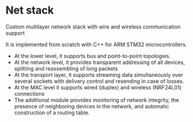 # Net stack

Custom multilayer network stack with wire and wireless communication support

It is implemented from scratch with C++ for ARM STM32 microcontrollers.

- At the lower level, it supports bus and point-to-point topologies.
- At the network level, it provides transparent addressing of all devices, splitting and reassembling of long packets
- At the transport layer, it supports streaming data simultaneously over several sockets with delivery control and resending in case of losses.
- At the MAC level it supports wired (duplex) and wireless (NRF24L01) connections
- The additional module provides monitoring of network integrity, the presence of neighboring devices in the network, and automatic construction of a routing table.
